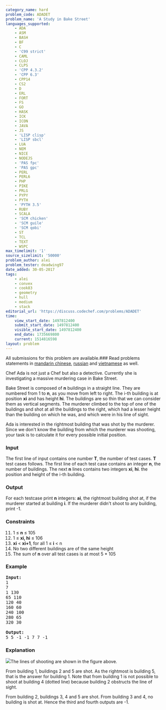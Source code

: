 ```yaml
---
category_name: hard
problem_code: ADADET
problem_name: 'A Study in Bake Street'
languages_supported:
    - ADA
    - ASM
    - BASH
    - BF
    - C
    - 'C99 strict'
    - CAML
    - CLOJ
    - CLPS
    - 'CPP 4.3.2'
    - 'CPP 6.3'
    - CPP14
    - CS2
    - D
    - ERL
    - FORT
    - FS
    - GO
    - HASK
    - ICK
    - ICON
    - JAVA
    - JS
    - 'LISP clisp'
    - 'LISP sbcl'
    - LUA
    - NEM
    - NICE
    - NODEJS
    - 'PAS fpc'
    - 'PAS gpc'
    - PERL
    - PERL6
    - PHP
    - PIKE
    - PRLG
    - PYPY
    - PYTH
    - 'PYTH 3.5'
    - RUBY
    - SCALA
    - 'SCM chicken'
    - 'SCM guile'
    - 'SCM qobi'
    - ST
    - TCL
    - TEXT
    - WSPC
max_timelimit: '1'
source_sizelimit: '50000'
problem_author: alei
problem_tester: deadwing97
date_added: 30-05-2017
tags:
    - alei
    - convex
    - cook83
    - geometry
    - hull
    - medium
    - stack
editorial_url: 'https://discuss.codechef.com/problems/ADADET'
time:
    view_start_date: 1497812400
    submit_start_date: 1497812400
    visible_start_date: 1497812400
    end_date: 1735669800
    current: 1514816598
layout: problem
---
```

All submissions for this problem are available.### Read problems statements in [mandarin chinese](http://www.codechef.com/download/translated/COOK83/mandarin/ADADET.pdf), [russian](http://www.codechef.com/download/translated/COOK83/russian/ADADET.pdf) and [vietnamese](http://www.codechef.com/download/translated/COOK83/vietnamese/ADADET.pdf) as well.

Chef Ada is not just a Chef but also a detective. Currently she is investigating a massive murdering case in Bake Street.

Bake Street is composed of **n** buildings in a straight line. They are numbered from 1 to **n**, as you move from left to right. The i-th building is at position  **xi**  and has height **hi**. The buildings are so thin that we can consider them as vertical segments. The murderer climbed to the top of one of the buildings and shot at all the buildings to the right, which had a lesser height than the building on which he was, and which were in his line of sight.

Ada is interested in the rightmost building that was shot by the murderer. Since we don't know the building from which the murderer was shooting, your task is to calculate it for every possible initial position.

### Input

The first line of input contains one number **T**, the number of test cases. **T** test cases follows. The first line of each test case contains an integer **n**, the number of buildings. The next **n** lines contains two integers **xi**, **hi**. the position and height of the i-th building.

### Output

For each testcase print **n** integers: **ai**, the rightmost building shot at, if the murderer started at building **i**. If the murderer didn't shoot to any building, print -1.

### Constraints

11. 1 ≤ **n** ≤ 105
12. 1 ≤ **xi, hi** ≤ 106
13. **xi** < **xi+1**, for all 1 ≤ **i** < n
14. No two different buildings are of the same height
15. The sum of **n** over all test cases is at most 5 \* 105
### Example

<pre>
<b>Input:</b>
1
7
1 130
65 110
120 40
160 60
240 100
280 65
320 30

<b>Output:</b>
5 5 -1 -1 7 7 -1
</pre>
### Explanation

![](https://codechef_shared.s3.amazonaws.com/download/upload/COOK83/detective.png)The lines of shooting are shown in the figure above.

From building 1, buildings 2 and 5 are shot. As the rightmost is building 5, that is the answer for building 1. Note that from building 1 is not possible to shoot at building 4 (dotted line) because building 2 obstructs the line of sight.

From building 2, buildings 3, 4 and 5 are shot. From building 3 and 4, no building is shot at. Hence the third and fourth outputs are -1.
